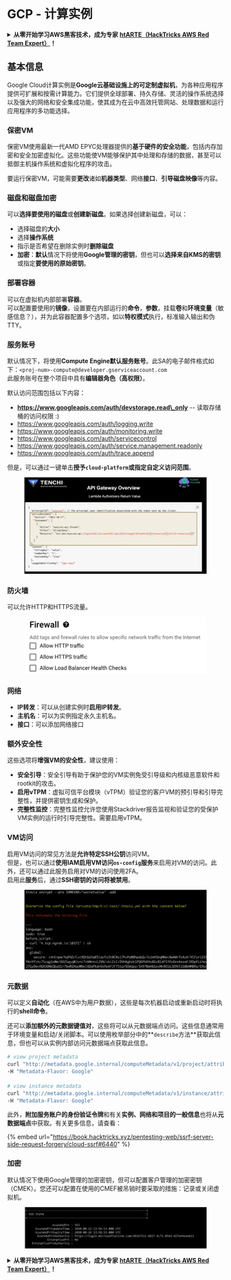 # GCP - 计算实例

<details>

<summary><strong>从零开始学习AWS黑客技术，成为专家</strong> <a href="https://training.hacktricks.xyz/courses/arte"><strong>htARTE（HackTricks AWS Red Team Expert）</strong></a><strong>！</strong></summary>

支持HackTricks的其他方式：

* 如果您想看到您的**公司在HackTricks中做广告**或**下载PDF格式的HackTricks**，请查看[**订阅计划**](https://github.com/sponsors/carlospolop)!
* 获取[**官方PEASS & HackTricks周边产品**](https://peass.creator-spring.com)
* 探索[**PEASS家族**](https://opensea.io/collection/the-peass-family)，我们的独家[**NFTs**](https://opensea.io/collection/the-peass-family)
* **加入** 💬 [**Discord群**](https://discord.gg/hRep4RUj7f) 或 [**电报群**](https://t.me/peass) 或在**Twitter**上关注我们 🐦 [**@hacktricks_live**](https://twitter.com/hacktricks_live)**。**
* 通过向[**HackTricks**](https://github.com/carlospolop/hacktricks)和[**HackTricks Cloud**](https://github.com/carlospolop/hacktricks-cloud) github仓库提交PR来分享您的黑客技巧。

</details>

## 基本信息

Google Cloud计算实例是**Google云基础设施上的可定制虚拟机**，为各种应用程序提供可扩展和按需计算能力。它们提供全球部署、持久存储、灵活的操作系统选择以及强大的网络和安全集成功能，使其成为在云中高效托管网站、处理数据和运行应用程序的多功能选择。

### 保密VM

保密VM使用最新一代AMD EPYC处理器提供的**基于硬件的安全功能**，包括内存加密和安全加密虚拟化。这些功能使VM能够保护其中处理和存储的数据，甚至可以抵御主机操作系统和虚拟化程序的攻击。

要运行保密VM，可能需要**更改**诸如**机器类型**、网络**接口**、**引导磁盘映像**等内容。

### 磁盘和磁盘加密

可以**选择要使用的磁盘**或**创建新磁盘**。如果选择创建新磁盘，可以：

* 选择磁盘的**大小**
* 选择**操作系统**
* 指示是否希望在删除实例时**删除磁盘**
* **加密**：**默认**情况下将使用**Google管理的密钥**，但也可以**选择来自KMS的密钥**或指定**要使用的原始密钥**。

### 部署容器

可以在虚拟机内部部署**容器**。\
可以配置要使用的**镜像**，设置要在内部运行的**命令**，**参数**，挂载**卷**和**环境变量**（敏感信息？），并为此容器配置多个选项，如以**特权模式**执行，标准输入输出和伪TTY。

### 服务账号

默认情况下，将使用**Compute Engine默认服务账号**。此SA的电子邮件格式如下：`<proj-num>-compute@developer.gserviceaccount.com`\
此服务账号在整个项目中具有**编辑器角色（高权限）**。

默认访问范围包括以下内容：

* **https://www.googleapis.com/auth/devstorage.read\_only** -- 读取存储桶的访问权限 :)
* https://www.googleapis.com/auth/logging.write
* https://www.googleapis.com/auth/monitoring.write
* https://www.googleapis.com/auth/servicecontrol
* https://www.googleapis.com/auth/service.management.readonly
* https://www.googleapis.com/auth/trace.append

但是，可以通过一键单击**授予`cloud-platform`**或指定**自定义访问范围**。

<figure><img src="../../../../.gitbook/assets/image (138).png" alt=""><figcaption></figcaption></figure>

### 防火墙

可以允许HTTP和HTTPS流量。

<figure><img src="../../../../.gitbook/assets/image (137).png" alt=""><figcaption></figcaption></figure>

### 网络

* **IP转发**：可以从创建实例时**启用IP转发**。
* **主机名**：可以为实例指定永久主机名。
* **接口**：可以添加网络接口

### 额外安全性

这些选项将**增强VM的安全性**，建议使用：

* **安全引导**：安全引导有助于保护您的VM实例免受引导级和内核级恶意软件和rootkit的攻击。
* **启用vTPM**：虚拟可信平台模块（vTPM）验证您的客户VM的预引导和引导完整性，并提供密钥生成和保护。
* **完整性监控**：完整性监控允许您使用Stackdriver报告监视和验证您的受保护VM实例的运行时引导完整性。需要启用vTPM。

### VM访问

启用VM访问的常见方法是**允许特定SSH公钥**访问VM。\
但是，也可以通过**使用IAM启用VM访问`os-config`服务**来启用对VM的访问。此外，还可以通过此服务启用对VM的访问使用2FA。\
启用此**服务**后，通过**SSH密钥的访问将被禁用**。

<figure><img src="../../../../.gitbook/assets/image (139).png" alt=""><figcaption></figcaption></figure>

### 元数据

可以定义**自动化**（在AWS中为用户数据），这些是每次机器启动或重新启动时将执行的**shell命令**。

还可以**添加额外的元数据键值对**，这些将可以从元数据端点访问。这些信息通常用于环境变量和启动/关闭脚本。可以使用枚举部分中的**`describe`方法**获取此信息，但也可以从实例内部访问元数据端点获取此信息。
```bash
# view project metadata
curl "http://metadata.google.internal/computeMetadata/v1/project/attributes/?recursive=true&alt=text" \
-H "Metadata-Flavor: Google"

# view instance metadata
curl "http://metadata.google.internal/computeMetadata/v1/instance/attributes/?recursive=true&alt=text" \
-H "Metadata-Flavor: Google"
```
此外，**附加服务账户的身份验证令牌**和有关**实例、网络和项目的一般信息**也将从**元数据端点**中获取。有关更多信息，请查看：

{% embed url="https://book.hacktricks.xyz/pentesting-web/ssrf-server-side-request-forgery/cloud-ssrf#6440" %}

### 加密

默认情况下使用Google管理的加密密钥，但可以配置客户管理的加密密钥（CMEK）。您还可以配置在使用的CMEF被吊销时要采取的措施：记录或关闭虚拟机。

<figure><img src="../../../../.gitbook/assets/image (140).png" alt=""><figcaption></figcaption></figure>

<details>

<summary><strong>从零开始学习AWS黑客技术，成为专家</strong> <a href="https://training.hacktricks.xyz/courses/arte"><strong>htARTE（HackTricks AWS Red Team Expert）</strong></a><strong>！</strong></summary>

支持HackTricks的其他方式：

* 如果您想看到您的**公司在HackTricks中做广告**或**下载PDF格式的HackTricks**，请查看[**订阅计划**](https://github.com/sponsors/carlospolop)!
* 获取[**官方PEASS & HackTricks周边产品**](https://peass.creator-spring.com)
* 发现[**PEASS家族**](https://opensea.io/collection/the-peass-family)，我们的独家[**NFTs**](https://opensea.io/collection/the-peass-family)
* **加入** 💬 [**Discord群**](https://discord.gg/hRep4RUj7f) 或 [**电报群**](https://t.me/peass) 或在**Twitter**上**关注**我们 🐦 [**@hacktricks_live**](https://twitter.com/hacktricks_live)**。**
* 通过向[**HackTricks**](https://github.com/carlospolop/hacktricks)和[**HackTricks Cloud**](https://github.com/carlospolop/hacktricks-cloud) github仓库提交PR来分享您的黑客技巧。

</details>
